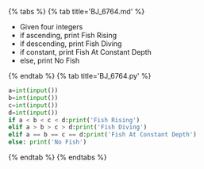 {% tabs %}
{% tab title='BJ_6764.md' %}

* Given four integers
* if ascending, print Fish Rising
* if descending, print Fish Diving
* if constant, print Fish At Constant Depth
* else, print No Fish

{% endtab %}
{% tab title='BJ_6764.py' %}

```py
a=int(input())
b=int(input())
c=int(input())
d=int(input())
if a < b < c < d:print('Fish Rising')
elif a > b > c > d:print('Fish Diving')
elif a == b == c == d:print('Fish At Constant Depth')
else: print('No Fish')
```

{% endtab %}
{% endtabs %}
